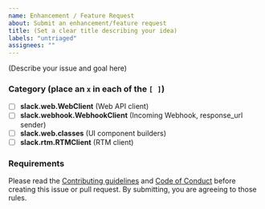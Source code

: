 ```yaml
---
name: Enhancement / Feature Request
about: Submit an enhancement/feature request
title: (Set a clear title describing your idea)
labels: "untriaged"
assignees: ""
---
```


(Describe your issue and goal here)

### Category (place an `x` in each of the `[ ]`)

- [ ] **slack.web.WebClient** (Web API client)
- [ ] **slack.webhook.WebhookClient** (Incoming Webhook, response_url sender)
- [ ] **slack.web.classes** (UI component builders)
- [ ] **slack.rtm.RTMClient** (RTM client)

### Requirements

Please read the [Contributing guidelines](https://github.com/slackapi/python-slackclient/blob/main/.github/contributing.md) and [Code of Conduct](https://slackhq.github.io/code-of-conduct) before creating this issue or pull request. By submitting, you are agreeing to those rules.
